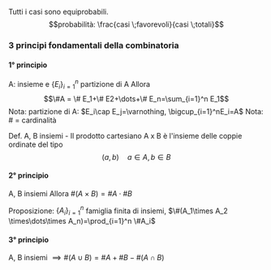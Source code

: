 Tutti i casi sono equiprobabili.
$$probabilità: \frac{casi \;favorevoli}{casi \;totali}$$
### 3 principi fondamentali della combinatoria
#### 1° principio
A: insieme e $\{E_i\}^n_{i=1}$ partizione di A
Allora $$\#A = \# E_1+\# E2+\dots+\# E_n=\sum_{i=1}^n E_1$$
Nota: partizione di A: $E_i\cap E_j=\varnothing, \bigcup_{i=1}^nE_i=A$ 
Nota: \# = cardinalità

Def. A, B insiemi - Il prodotto cartesiano A x B è l'insieme delle coppie ordinate del tipo
$$(a, b)\quad a\in A, b\in B$$
#### 2° principio
A, B insiemi
Allora $\#(A\times B)=\#A \cdot \#B$

Proposizione: $\{A_i\}_{i=1}^n$  famiglia finita di insiemi, $\#(A_1\times A_2 \times\dots\times A_n)=\prod_{i=1}^n \#A_i$ 
#### 3° principio
A, B insiemi
$\implies \#(A\cup B)=\#A+\#B-\#(A\cap B)$
